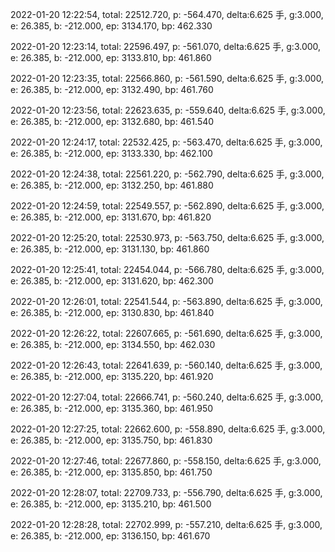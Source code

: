 2022-01-20 12:22:54, total: 22512.720, p: -564.470, delta:6.625 手, g:3.000, e: 26.385, b: -212.000, ep: 3134.170, bp: 462.330

2022-01-20 12:23:14, total: 22596.497, p: -561.070, delta:6.625 手, g:3.000, e: 26.385, b: -212.000, ep: 3133.810, bp: 461.860

2022-01-20 12:23:35, total: 22566.860, p: -561.590, delta:6.625 手, g:3.000, e: 26.385, b: -212.000, ep: 3132.490, bp: 461.760

2022-01-20 12:23:56, total: 22623.635, p: -559.640, delta:6.625 手, g:3.000, e: 26.385, b: -212.000, ep: 3132.680, bp: 461.540

2022-01-20 12:24:17, total: 22532.425, p: -563.470, delta:6.625 手, g:3.000, e: 26.385, b: -212.000, ep: 3133.330, bp: 462.100

2022-01-20 12:24:38, total: 22561.220, p: -562.790, delta:6.625 手, g:3.000, e: 26.385, b: -212.000, ep: 3132.250, bp: 461.880

2022-01-20 12:24:59, total: 22549.557, p: -562.890, delta:6.625 手, g:3.000, e: 26.385, b: -212.000, ep: 3131.670, bp: 461.820

2022-01-20 12:25:20, total: 22530.973, p: -563.750, delta:6.625 手, g:3.000, e: 26.385, b: -212.000, ep: 3131.130, bp: 461.860

2022-01-20 12:25:41, total: 22454.044, p: -566.780, delta:6.625 手, g:3.000, e: 26.385, b: -212.000, ep: 3131.620, bp: 462.300

2022-01-20 12:26:01, total: 22541.544, p: -563.890, delta:6.625 手, g:3.000, e: 26.385, b: -212.000, ep: 3130.830, bp: 461.840

2022-01-20 12:26:22, total: 22607.665, p: -561.690, delta:6.625 手, g:3.000, e: 26.385, b: -212.000, ep: 3134.550, bp: 462.030

2022-01-20 12:26:43, total: 22641.639, p: -560.140, delta:6.625 手, g:3.000, e: 26.385, b: -212.000, ep: 3135.220, bp: 461.920

2022-01-20 12:27:04, total: 22666.741, p: -560.240, delta:6.625 手, g:3.000, e: 26.385, b: -212.000, ep: 3135.360, bp: 461.950

2022-01-20 12:27:25, total: 22662.600, p: -558.890, delta:6.625 手, g:3.000, e: 26.385, b: -212.000, ep: 3135.750, bp: 461.830

2022-01-20 12:27:46, total: 22677.860, p: -558.150, delta:6.625 手, g:3.000, e: 26.385, b: -212.000, ep: 3135.850, bp: 461.750

2022-01-20 12:28:07, total: 22709.733, p: -556.790, delta:6.625 手, g:3.000, e: 26.385, b: -212.000, ep: 3135.210, bp: 461.500

2022-01-20 12:28:28, total: 22702.999, p: -557.210, delta:6.625 手, g:3.000, e: 26.385, b: -212.000, ep: 3136.150, bp: 461.670